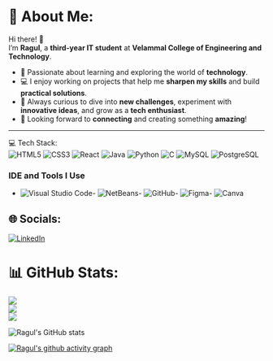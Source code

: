 # 💫 About Me:

Hi there! 👋  
I’m **Ragul**, a **third-year IT student** at **Velammal College of Engineering and Technology**.  

- 🚀 Passionate about learning and exploring the world of **technology**.  
- 💻 I enjoy working on projects that help me **sharpen my skills** and build **practical solutions**.  
- 🌟 Always curious to dive into **new challenges**, experiment with **innovative ideas**, and grow as a **tech enthusiast**.  
- 🤝 Looking forward to **connecting** and creating something **amazing**!  

---

💻 Tech Stack:
<br>
![HTML5](https://img.shields.io/badge/html5-%23E34F26.svg?style=for-the-badge&logo=html5&logoColor=white) ![CSS3](https://img.shields.io/badge/css3-%231572B6.svg?style=for-the-badge&logo=css3&logoColor=white) ![React](https://img.shields.io/badge/react-%2320232a.svg?style=for-the-badge&logo=react&logoColor=%2361DAFB) ![Java](https://img.shields.io/badge/java-%23ED8B00.svg?style=for-the-badge&logo=openjdk&logoColor=white) ![Python](https://img.shields.io/badge/python-%2314354C.svg?style=for-the-badge&logo=python&logoColor=white) ![C](https://img.shields.io/badge/c-%2300599C.svg?style=for-the-badge&logo=c&logoColor=white) ![MySQL](https://img.shields.io/badge/mysql-4479A1.svg?style=for-the-badge&logo=mysql&logoColor=white) ![PostgreSQL](https://img.shields.io/badge/postgresql-%23316192.svg?style=for-the-badge&logo=postgresql&logoColor=white)

### IDE and Tools I Use

- ![Visual Studio Code](https://img.icons8.com/color/48/000000/visual-studio-code-2019.png)- ![NetBeans](https://img.icons8.com/color/48/000000/netbeans.png)- ![GitHub](https://img.icons8.com/color/48/000000/git.png)- ![Figma](https://img.icons8.com/color/48/000000/figma--v1.png)- ![Canva](https://img.icons8.com/color/48/000000/canva.png)

## 🌐 Socials:
[![LinkedIn](https://img.shields.io/badge/LinkedIn-%230077B5.svg?logo=linkedin&logoColor=white)](https://www.linkedin.com/in/ragul-m-k-g-0322b825a/)

# 📊 GitHub Stats:
![](https://github-readme-stats.vercel.app/api?username=Ragul-05&theme=neon&hide_border=false&include_all_commits=false&count_private=false)<br/>
![](https://github-readme-streak-stats.herokuapp.com/?user=Ragul-05&theme=neon&hide_border=false)<br/>
![](https://github-readme-stats.vercel.app/api/top-langs/?username=Ragul-05&theme=neon&hide_border=false&include_all_commits=false&count_private=false&layout=compact)


![Ragul's GitHub stats](https://github-readme-stats.vercel.app/api?username=Ragul-05&theme=dark&show_icons=true&&hide=issues,contribs)

[![Ragul's github activity graph](https://github-readme-activity-graph.vercel.app/graph?username=Ragul-05&bg_color=000000&color=ffffff&line=51f565&point=ffffff&area=true&hide_border=true)](https://github.com/ashutosh00710/github-readme-activity-graph)
